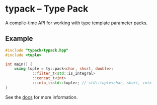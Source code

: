 # typack – Type Pack

A compile-time API for working with type template parameter packs.

## Example

```cpp
#include "typack/typack.hpp"
#include <tuple>

int main() {
    using tuple = ty::pack<char, short, double>;
            ::filter_t<std::is_integral>
            ::concat_t<int>
            ::into_t<std::tuple>; // std::tuple<char, short, int>
}
```

See the [docs](https://gwllx.github.io/typack) for more information.

